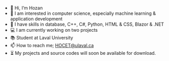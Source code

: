- 👋 Hi, I’m Hozan
- 👀 I am interested in computer science, especially machine learning & application development
- 🌱 I have skills in database, C++, C#, Python, HTML & CSS, Blazor & .NET
- 💻 I am currently working on two projects
- 📚 Student at Laval University
- 📫 How to reach me; HOCET@ulaval.ca
- ⏳ My projects and source codes will soon be available for download.


<!---
Hozan77/Hozan77 is a ✨ special ✨ repository because its `README.md` (this file) appears on your GitHub profile.
You can click the Preview link to take a look at your changes.
--->
